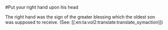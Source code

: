 #Put your right hand upon his head

The right hand was the sign of the greater blessing which the oldest son was supposed to receive. (See: [[:en:ta:vol2:translate:translate_symaction]])